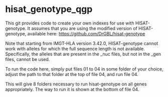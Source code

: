 # hisat_genotype_qgp
This git provides code to create your own indexes for use with HISAT-genotype. It assumes that you are using the modified version of HISAT-genotype, available here: https://github.com/DrGBL/hisat-genotype

Note that starting from IMGT-HLA version 3.42.0, HISAT-genotype cannot work with alleles for which the full sequence length is not available. Specifically, the alleles that are present in the _nuc files, but not in the _gen files, cannot be used.

To run the code here, simply put files 01 to 04 in some folder of your choice, adjust the path to that folder at the top of file 04, and run file 04.

This will give 8 folders necessary to run hisat-genotype on all genes appropriately. The way to run it is shown at the bottom of file 04.
